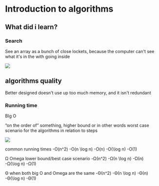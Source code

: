 # Introduction to algorithms
## What did i learn?

### Search

See an array as a bunch of close lockets, because the computer can't see what it's in the with going inside

<img src = "https://cs50.harvard.edu/x/2022/notes/3/lockers.png">

## algorithms quality

Better designed doesn't use up too much memory, and it isn't redundant

### Running time

BIg O

“on the order of” something,  higher bound or in other words worst case scenario for the algorithms in relation to steps
 

<img src = "https://cs50.harvard.edu/x/2022/notes/3/time_to_solve_zoomed_out.png">

common running times
-O(n^2)
-O(n \log n)
-O(n)
-O(\log n)
-O(1)

Ω Omega lower bound/best case scenario
-Ω(n^2)
-Ω(n \log n)
-Ω(n)
-Ω(\log n)
-Ω(1)

Θ when both big O and Omega are the same
-Θ(n^2)
-Θ(n \log n)
-Θ(n)
-Θ(\log n)
-Θ(1)
